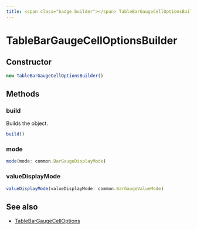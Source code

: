 ```yaml
---
title: <span class="badge builder"></span> TableBarGaugeCellOptionsBuilder
---
```

# <span class="badge builder"></span> TableBarGaugeCellOptionsBuilder

## Constructor

```typescript
new TableBarGaugeCellOptionsBuilder()
```
## Methods

### <span class="badge object-method"></span> build

Builds the object.

```typescript
build()
```

### <span class="badge object-method"></span> mode

```typescript
mode(mode: common.BarGaugeDisplayMode)
```

### <span class="badge object-method"></span> valueDisplayMode

```typescript
valueDisplayMode(valueDisplayMode: common.BarGaugeValueMode)
```

## See also

 * <span class="badge object-type-interface"></span> [TableBarGaugeCellOptions](./object-TableBarGaugeCellOptions.md)
